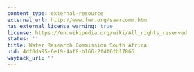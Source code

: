 ```yaml
---
content_type: external-resource
external_url: http://www.fwr.org/sawrcomm.htm
has_external_license_warning: true
license: https://en.wikipedia.org/wiki/All_rights_reserved
status: ''
title: Water Research Commission South Africa
uid: 4df0da95-6e19-4af8-b166-2f4f6fb17866
wayback_url: ''
---
```

